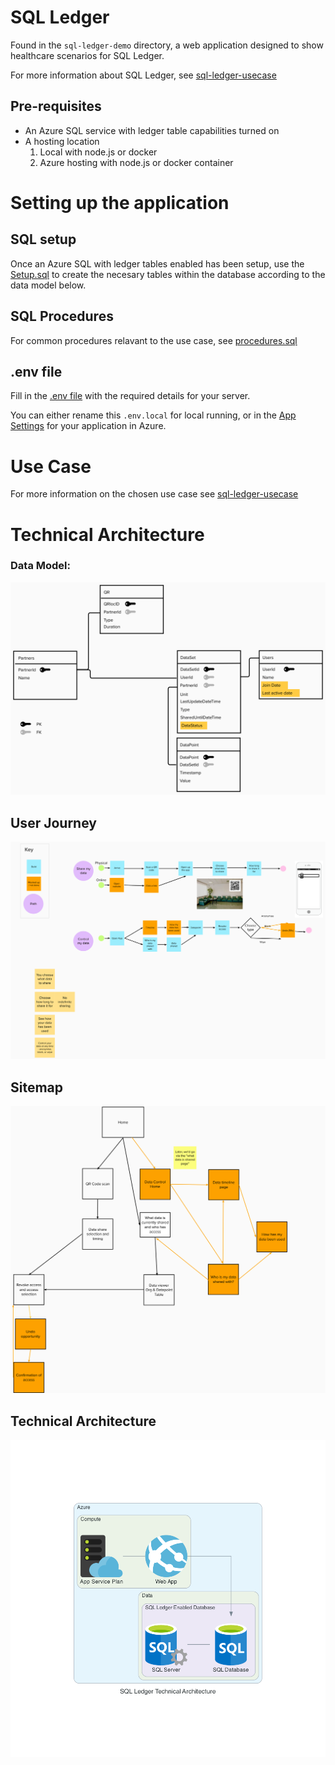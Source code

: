 # SQL Ledger

Found in the `sql-ledger-demo` directory, a web application designed to show healthcare scenarios for SQL Ledger.

For more information about SQL Ledger, see [sql-ledger-usecase](docs/sql-ledger-usecase.md)

## Pre-requisites

- An Azure SQL service with ledger table capabilities turned on
- A hosting location
  1. Local with node.js or docker
  2. Azure hosting with node.js or docker container

# Setting up the application

## SQL setup

Once an Azure SQL with ledger tables enabled has been setup, use the [Setup.sql](sql/Setup.sql) to create the necesary tables within the database according to the data model below.

## SQL Procedures

For common procedures relavant to the use case, see [procedures.sql](sql/procedures.sql)

## .env file

Fill in the [.env file](https://github.com/Avanade/emtech-distributed-data/blob/main/sql-ledger-demo/.env.template) with the required details for your server.

You can either rename this `.env.local` for local running, or in the [App Settings](https://docs.microsoft.com/en-gb/azure/app-service/configure-common#configure-app-settings) for your application in Azure.

# Use Case

For more information on the chosen use case see [sql-ledger-usecase](docs/sql-ledger-usecase.md)

# Technical Architecture

### Data Model:

![](./sql-ledger-images/data-model.png)

## User Journey

![](./sql-ledger-images/user-journey.png)

## Sitemap

![](./sql-ledger-images/sitemap.png)

## Technical Architecture

![](./diagrams-as-code/sql_ledger_technical_architecture.png)

